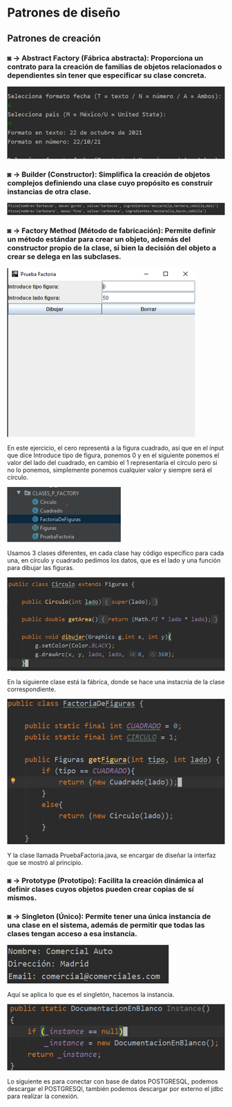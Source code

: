 # Patrones de diseño


## Patrones de creación

### ◙ -> Abstract Factory (Fábrica abstracta): Proporciona un contrato para la creación de familias de objetos relacionados o dependientes sin tener que especificar su clase concreta.

![](images/abstract.jpg)


### ◙ -> Builder (Constructor): Simplifica la creación de objetos complejos definiendo una clase cuyo propósito es construir instancias de otra clase.

![](images/builder.jpg)

### ◙ -> Factory Method (Método de fabricación): Permite definir un método estándar para crear un objeto, además del constructor propio de la clase, si bien la decisión del objeto a crear se delega en las subclases.

![](images/interfaz.jpg)


En este ejercicio, el cero representá a la figura cuadrado, así que en el input que dice Introduce tipo de figura, ponemos 0 y en el siguiente ponemos el valor del lado del cuadrado, en cambio el 1 representaría el círculo pero si no lo ponemos, simplemente ponemos cualquier valor y siempre será el círculo.

![](images/claseFRY.jpg)

Usamos 3 clases diferentes, en cada clase hay código específico para cada una, en círculo y cuadrado pedimos los datos, que es el lado y una función para dibujar las figuras.

![](images/claseCIR.jpg)

En la siguiente clase está la fábrica, donde se hace una instacnia de la clase correspondiente.

![](images/facbrica.jpg)

Y la clase llamada PruebaFactoria.java, se encargar de diseñar la interfaz que se mostró al principio.


### ◙ -> Prototype (Prototipo): Facilita la creación dinámica al definir clases cuyos objetos pueden crear copias de sí mismos.


### ◙ -> Singleton (Único): Permite tener una única instancia de una clase en el sistema, además de permitir que todas las clases tengan acceso a esa instancia.


![](images/single.jpg)

Aquí se aplica lo que es el singletón, hacemos la instancia.


![](Images/APLSINGLE.jpg)

Lo siguiente es para conectar con base de datos POSTGRESQL, podemos descargar el POSTGRESQl, también podemos descargar por externo el jdbc para realizar la conexión.

